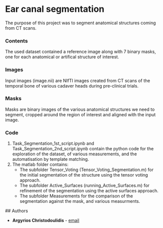 # Ear canal segmentation

The purpose of this project was to segment anatomical structures coming from CT scans.

### Contents

The used dataset contained a reference image along with 7 binary masks, one for each anatomical or artifical structure of interest. 

### Images

Input images (image.nii) are NIfTI images created from CT scans of the temporal bone of various cadaver heads during pre-clinical trials.

### Masks

Masks are binary images of the various anatomical structures we need to segment, cropped around the region of interest and aligned with the input image.

### Code

<ol>
<li> Task_Segmentation_1st_script.ipynb and Task_Segmentation_2nd_script.ipynb contain the python code for the exploration of the dataset, of various measurements, and the automatisation by template matching. </li>

<li>
The matlab folder contains:
<ul>
    <li> The subfolder Tensor_Voting (Tensor_Voting_Segmentation.m) for the initial segmentation of the structure using the tensor voting approach. </li>
    <li> The subfolder Active_Surfaces (running_Active_Surfaces.m) for refinement of the segmentation using the active surfaces approach. </li>
    <li> The subfolder Measurements for the comparison of the segmentation against the mask, and various measurments. </li>
</ul>
</li>
</ol>
## Authors

* **Argyrios Christodoulidis** - [email](mailto:argyrios.christodoulidis@gmail.com)
